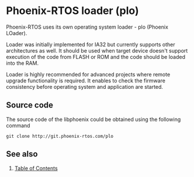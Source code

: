 # Phoenix-RTOS loader (plo)

Phoenix-RTOS uses its own operating system loader - plo (Phoenix LOader).

Loader was initially implemented for IA32 but currently supports other architectures as well. It should be used when target device doesn't support execution of the code from FLASH or ROM and the code should be loaded into the RAM.

Loader is highly recommended for advanced projects where remote upgrade functionality is required. It enables to check the firmware consistency before operating system and application are started.

## Source code
The source code of the libphoenix could be obtained using the following command

>
    git clone http://git.phoenix-rtos.com/plo

## See also

1. [Table of Contents](../README.md)
